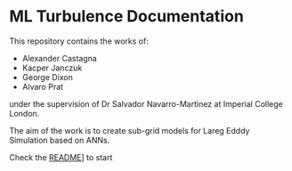 # ML Turbulence Documentation

This repository contains the works of:
- Alexander Castagna
- Kacper Janczuk
- George Dixon
- Alvaro Prat

under the supervision of Dr Salvador Navarro-Martinez at Imperial College London.

The aim of the work is to create sub-grid models for Lareg Edddy Simulation based on ANNs.

Check the [README](../README.md)] to start 



